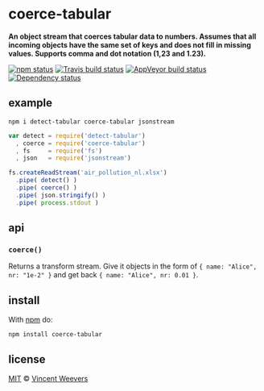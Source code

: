 # coerce-tabular

**An object stream that coerces tabular data to numbers. Assumes that all incoming objects have the same set of keys and does not fill in missing values. Supports comma and dot notation (1,23 and 1.23).**

[![npm status](http://img.shields.io/npm/v/coerce-tabular.svg?style=flat-square)](https://www.npmjs.org/package/coerce-tabular) [![Travis build status](https://img.shields.io/travis/vweevers/coerce-tabular.svg?style=flat-square&label=travis)](http://travis-ci.org/vweevers/coerce-tabular) [![AppVeyor build status](https://img.shields.io/appveyor/ci/vweevers/coerce-tabular.svg?style=flat-square&label=appveyor)](https://ci.appveyor.com/project/vweevers/coerce-tabular) [![Dependency status](https://img.shields.io/david/vweevers/coerce-tabular.svg?style=flat-square)](https://david-dm.org/vweevers/coerce-tabular)

## example

`npm i detect-tabular coerce-tabular jsonstream`

```js
var detect = require('detect-tabular')
  , coerce = require('coerce-tabular')
  , fs     = require('fs')
  , json   = require('jsonstream')

fs.createReadStream('air_pollution_nl.xlsx')
  .pipe( detect() )
  .pipe( coerce() )
  .pipe( json.stringify() )
  .pipe( process.stdout )
```

## api

### `coerce()`

Returns a transform stream. Give it objects in the form of `{ name: "Alice", nr: "1e-2" }` and get back `{ name: "Alice", nr: 0.01 }`.

## install

With [npm](https://npmjs.org) do:

```
npm install coerce-tabular
```

## license

[MIT](http://opensource.org/licenses/MIT) © [Vincent Weevers](http://vincentweevers.nl)
